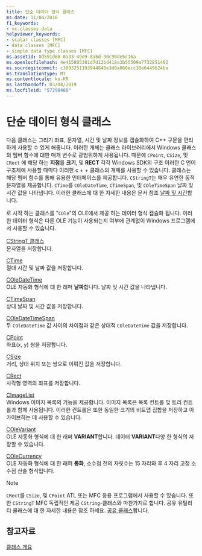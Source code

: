 ```yaml
---
title: 단순 데이터 형식 클래스
ms.date: 11/04/2016
f1_keywords:
- vc.classes.data
helpviewer_keywords:
- scalar classes [MFC]
- data classes [MFC]
- simple data type classes [MFC]
ms.assetid: 0d591d68-0a33-49e9-8a6d-90c90de5c16a
ms.openlocfilehash: 4e415805301d7d12bd418a3b55509a7732851492
ms.sourcegitcommit: c3093251193944840e3d0a068ecc30e6449624ba
ms.translationtype: MT
ms.contentlocale: ko-KR
ms.lasthandoff: 03/04/2019
ms.locfileid: "57298480"
---
```

# <a name="simple-data-type-classes"></a>단순 데이터 형식 클래스

다음 클래스는 그리기 좌표, 문자열, 시간 및 날짜 정보를 캡슐화하여 C++ 구문을 편리하게 사용할 수 있게 해줍니다. 이러한 개체는 클래스 라이브러리에서 Windows 클래스의 멤버 함수에 대한 매개 변수로 광범위하게 사용됩니다. 때문에 `CPoint`, `CSize`, 및 `CRect` 에 해당 하는 **지점**를 **크기**, 및 **RECT** 각각 Windows SDK의 구조 이러한 C 언어 구조체에 사용할 때마다 이러한 c + + 클래스의 개체를 사용할 수 있습니다. 클래스는 해당 멤버 함수를 통해 유용한 인터페이스를 제공합니다. `CStringT`는 매우 유연한 동적 문자열을 제공합니다. `CTime`를 `COleDateTime`, `CTimeSpan`, 및 `COleTimeSpan` 날짜 및 시간 값을 나타냅니다. 이러한 클래스에 대 한 자세한 내용은 문서 참조 [날짜 및 시간](../atl-mfc-shared/date-and-time.md)합니다.

로 시작 하는 클래스를 "`COle`"의 OLE에서 제공 하는 데이터 형식 캡슐화 됩니다. 이러한 데이터 형식은 다른 OLE 기능이 사용되는지 여부에 관계없이 Windows 프로그램에서 사용할 수 있습니다.

[CStringT 클래스](../atl-mfc-shared/reference/cstringt-class.md)<br/>
문자열을 저장합니다.

[CTime](../atl-mfc-shared/reference/ctime-class.md)<br/>
절대 시간 및 날짜 값을 저장합니다.

[COleDateTime](../atl-mfc-shared/reference/coledatetime-class.md)<br/>
OLE 자동화 형식에 대 한 래퍼 **날짜**합니다. 날짜 및 시간 값을 나타냅니다.

[CTimeSpan](../atl-mfc-shared/reference/ctimespan-class.md)<br/>
상대 날짜 및 시간 값을 저장합니다.

[COleDateTimeSpan](../atl-mfc-shared/reference/coledatetimespan-class.md)<br/>
두 `COleDateTime` 값 사이의 차이점과 같은 상대적 `COleDateTime` 값을 저장합니다.

[CPoint](../atl-mfc-shared/reference/cpoint-class.md)<br/>
좌표(x, y) 쌍을 저장합니다.

[CSize](../atl-mfc-shared/reference/csize-class.md)<br/>
거리, 상대 위치 또는 쌍으로 이뤄진 값을 저장합니다.

[CRect](../atl-mfc-shared/reference/crect-class.md)<br/>
사각형 영역의 좌표를 저장합니다.

[CImageList](../mfc/reference/cimagelist-class.md)<br/>
Windows 이미지 목록의 기능을 제공합니다. 이미지 목록은 목록 컨트롤 및 트리 컨트롤과 함께 사용됩니다. 이러한 컨트롤은 또한 동일한 크기의 비트맵 집합을 저장하고 아카이브하는 데 사용할 수 있습니다.

[COleVariant](../mfc/reference/colevariant-class.md)<br/>
OLE 자동화 형식에 대 한 래퍼 **VARIANT**합니다. 데이터 **VARIANT**다양 한 형식의 저장할 수 있습니다.

[COleCurrency](../mfc/reference/colecurrency-class.md)<br/>
OLE 자동화 형식에 대 한 래퍼 **통화**, 소수점 전의 자릿수는 15 자리와 후 4 자리 고정 소수점 산술 형식입니다.

> [!NOTE]
>  `CRect`를 `CSize`, 및 `CPoint` ATL 또는 MFC 응용 프로그램에서 사용할 수 있습니다. 또한 `CStringT` MFC 독립적인 제공 `CString`-클래스와 마찬가지로 합니다. 공유 유틸리티 클래스에 대 한 자세한 내용은 참조 하세요. [공유 클래스](../atl-mfc-shared/atl-mfc-shared-classes.md)합니다.

## <a name="see-also"></a>참고자료

[클래스 개요](../mfc/class-library-overview.md)
